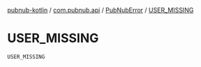 [pubnub-kotlin](../../index.md) / [com.pubnub.api](../index.md) / [PubNubError](index.md) / [USER_MISSING](./-u-s-e-r_-m-i-s-s-i-n-g.md)

# USER_MISSING

`USER_MISSING`